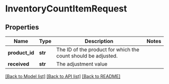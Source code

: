 # InventoryCountItemRequest

## Properties
Name | Type | Description | Notes
------------ | ------------- | ------------- | -------------
**product_id** | **str** | The ID of the product for which the count should be adjusted. | 
**received** | **str** | The adjustment value | 

[[Back to Model list]](../README.md#documentation-for-models) [[Back to API list]](../README.md#documentation-for-api-endpoints) [[Back to README]](../README.md)


